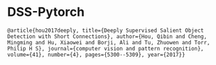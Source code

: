 # DSS-Pytorch

`
@article{hou2017deeply,
title={Deeply Supervised Salient Object Detection with Short Connections},
author={Hou, Qibin and Cheng, Mingming and Hu, Xiaowei and Borji, Ali and Tu, Zhuowen and Torr, Philip H S},
journal={computer vision and pattern recognition},
volume={41},
number={4},
pages={5300--5309},
year={2017}}
`
